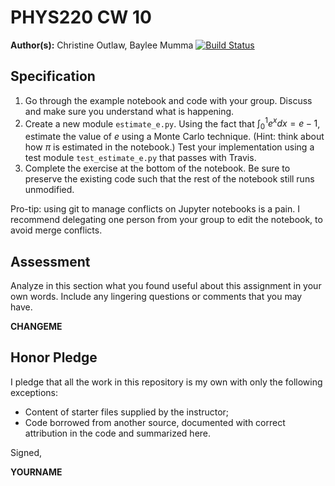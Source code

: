 # PHYS220 CW 10 

**Author(s):** Christine Outlaw, Baylee Mumma
[![Build Status](https://travis-ci.org/chapman-phys220-2017f/cw-10-christine-baylee-kristen.svg?branch=master)](https://travis-ci.org/chapman-phys220-2017f/cw-10-christine-baylee-kristen)

## Specification

1. Go through the example notebook and code with your group. Discuss and make sure you understand what is happening.
1. Create a new module `estimate_e.py`. Using the fact that $\int_0^1 e^x dx = e - 1$, estimate the value of $e$ using a Monte Carlo technique. (Hint: think about how $\pi$ is estimated in the notebook.) Test your implementation using a test module `test_estimate_e.py` that passes with Travis.
1. Complete the exercise at the bottom of the notebook. Be sure to preserve the existing code such that the rest of the notebook still runs unmodified.

Pro-tip: using git to manage conflicts on Jupyter notebooks is a pain. I recommend delegating one person from your group to edit the notebook, to avoid merge conflicts.

## Assessment

Analyze in this section what you found useful about this assignment in your own words. Include any lingering questions or comments that you may have.

**CHANGEME**

## Honor Pledge

I pledge that all the work in this repository is my own with only the following exceptions:

* Content of starter files supplied by the instructor;
* Code borrowed from another source, documented with correct attribution in the code and summarized here.

Signed,

**YOURNAME**
